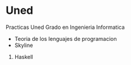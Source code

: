 # Uned
Practicas Uned Grado en Ingenieria Informatica

* Teoria de los lenguajes de programacion
* Skyline
1. Haskell
